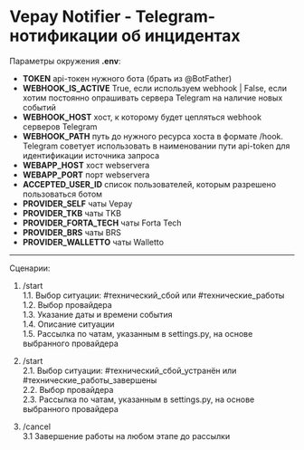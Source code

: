 # Vepay Notifier - Telegram-нотификации об инцидентах

Параметры окружения **.env**:
 - **TOKEN** api-токен нужного бота (брать из @BotFather)
 - **WEBHOOK_IS_ACTIVE** True, если используем webhook | False, если хотим постоянно опрашивать сервера Telegram на наличие новых событий
 - **WEBHOOK_HOST** хост, к которому будет цепляться webhook серверов Telegram
 - **WEBHOOK_PATH** путь до нужного ресурса хоста в формате /hook. Telegram советует использовать в наименовании пути api-token для идентификации источника запроса
 - **WEBAPP_HOST** хост webserverа
 - **WEBAPP_PORT** порт webservera
 - **ACCEPTED_USER_ID** список пользователей, которым разрешено пользоваться ботом
 - **PROVIDER_SELF** чаты Vepay
 - **PROVIDER_TKB** чаты TKB
 - **PROVIDER_FORTA_TECH** чаты Forta Tech
 - **PROVIDER_BRS** чаты BRS
 - **PROVIDER_WALLETTO** чаты Walletto

<hr>

Сценарии:

1. /start <br>
 1.1. Выбор ситуации: #технический_сбой или #технические_работы <br>
 1.2. Выбор провайдера <br>
 1.3. Указание даты и времени события <br>
 1.4. Описание ситуации <br>
 1.5. Рассылка по чатам, указанным в settings.py, на основе выбранного провайдера <br>
   

2. /start <br>
 2.1. Выбор ситуации: #технический_сбой_устранён или #технические_работы_завершены <br>
 2.2. Выбор провайдера <br>
 2.3. Рассылка по чатам, указанным в settings.py, на основе выбранного провайдера


3. /cancel <br>
 3.1 Завершение работы на любом этапе до рассылки
